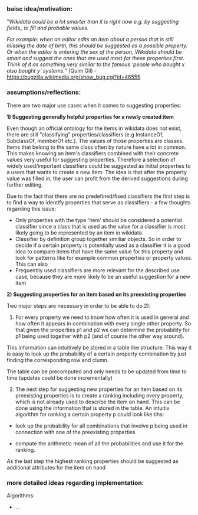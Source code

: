 ### baisc idea/motivation:

"_Wikidata could be a lot smarter than it is right now e.g. by suggesting fields__
_to fill and probable values._

_For example: when an editor edits an item about a person that is still missing_
_the date of birth, this should be suggested as a possible property. Or when the_
_editor is entering the sex of the person, Wikidata should be smart and suggest_
_the ones that are used most for these properties first. Think of it as_
_something very similar to the famous 'people who bought x also bought y'_
_systems._" (Quim Gil) - https://bugzilla.wikimedia.org/show_bug.cgi?id=46555

### assumptions/reflections:

There are two major use cases when it comes to suggesting properties:

**1) Suggesting generally helpful properties for a newly created item**

Even though an official ontology for the items in wikidata does not exist, there are still "classifying" properties/classifiers (e.g InstanceOf, SubclassOf, memberOf etc.). The values of those properties are classes. Items that belong to the same class often by nature have a lot in common. This makes knowing an item's classifiers combined with their concrete values very useful for suggesting properties.
Therefore a selection of widely used/important classifiers could be suggested as initial properties to a users that wants to create a new item. The idea is that after the property value was filled in, the user can profit from the derived suggestions during further editing.

Due to the fact that there are no predefined/fixed classifiers the first step is to find a way to identify properties that serve as classifiers - a few thoughts regarding this issue:
* Only properties with the type 'item' should be considered a potential classifier since a class that is used as the value for a classifier is most likely going to be represented by an item in wikidata.
* Classifier by definition group together similiar objects. So in order to decide if a certain property is potentially used as a classifier it is a good idea to compare items that have the same value for this property and look for patterns like for example common properties or property values.
This can also 
* Frequentliy used classifiers are more relevant for the described use case, because they are more likely to be an useful suggestion for a new item

**2) Suggesting properties for an item based on its preexisting properties**

Two major steps are necessary in order to be able to do 2):

1) For every property we need to know how often it is used in general and how often it appears in combination with every single other property. So that given the properties p1 and p2 we can determine the probability for p1 being used together with p2 (and of course the other way around).

This information can intuitively be stored in a table like structure. This way it is easy to look up the probability of a certain property combination by just finding the corresponding row and clumn.

The table can be precomputed and only needs to be updated from time to time (updates could be done incrementally)

2) The next step for suggesting new properties for an item based on its preexisting properties is to create a ranking including every property, which is not already used to describe the item on hand.
This can be done using the information that is stored in the table. An intuitiv algorithm for ranking a certain property p could look like tihs:

 * look up the probability for all combinations that involve p being used in connection with one of the preexisting properties 

 * compute the arithmetic mean of all the probabilities and use it for the ranking.

As the last step the highest ranking properties should be suggested as additional attributes for the item on hand

### more detailed ideas regarding implementation:

Algorithms:
  
  * ...




